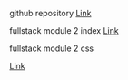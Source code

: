 github repository
[Link](https://github.com/maskator/fullstack)


fullstack module 2 index
[Link](https://github.com/maskator/fullstack/blob/master/module2/index.html)


fullstack module 2 css

[Link](https://github.com/maskator/fullstack/blob/master/module2/css/style.css)
